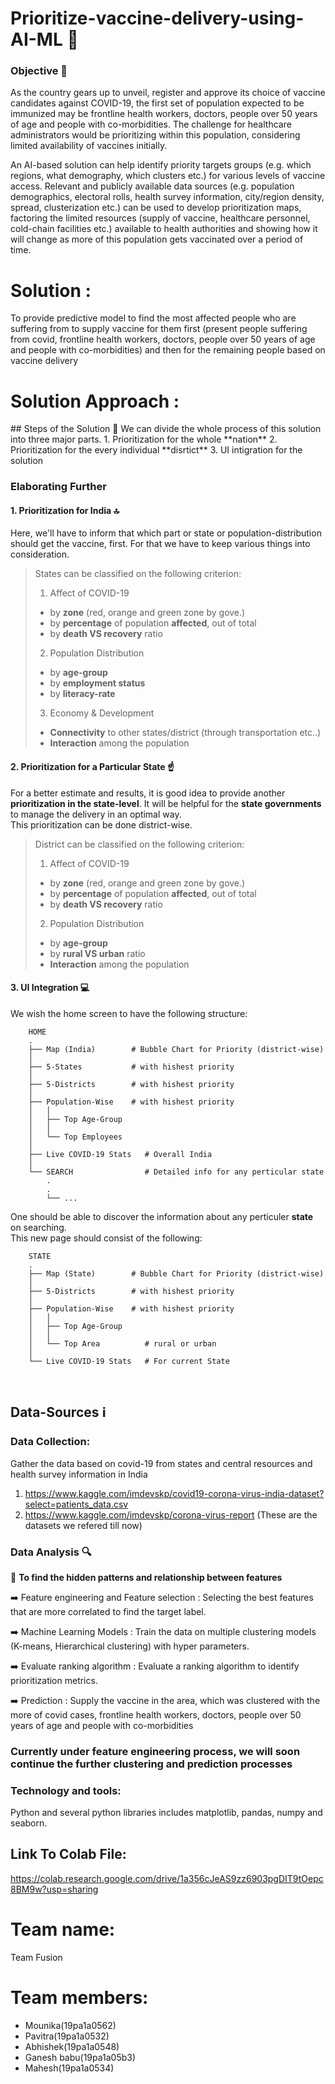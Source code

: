 # Prioritize-vaccine-delivery-using-AI-ML 🚚

### Objective :dart:
As the country gears up to unveil, register and approve its choice of vaccine candidates against COVID-19, the first set of population expected to be immunized may be frontline health workers, doctors, people over 50 years of age and people with co-morbidities. The challenge for healthcare administrators would be  prioritizing within this population, considering limited availability of vaccines initially.

An AI-based solution can help identify priority targets groups (e.g. which regions, what demography, which clusters etc.) for various levels of vaccine access. Relevant and publicly available data sources (e.g. population demographics, electoral rolls, health survey information, city/region density, spread, clusterization etc.) can be used to develop prioritization maps, factoring the limited resources (supply of vaccine, healthcare personnel, cold-chain facilities etc.) available to health authorities and showing how it will change as more of this population gets vaccinated over a period of time.

# Solution :

To provide predictive model to find the most affected people who are suffering from to supply vaccine for them first (present people suffering from covid, frontline health workers, doctors, people over 50 years of age and people with co-morbidities) and then for the remaining people based on vaccine delivery


<h1> Solution Approach :</h1>
## Steps of the Solution 🐾  
We can divide the whole process of this solution into three major parts.  
1. Prioritization for the whole **nation**  
2. Prioritization for the every individual **disrtict**  
3. UI intigration for the solution  

### Elaborating Further  

#### **1. Prioritization for India** 🔝  
Here, we'll have to inform that which part or state or population-distribution should get the vaccine, first. For that we have to keep various things into consideration.  
> States can be classified on the following criterion:  
> 1. Affect of COVID-19  
>   * by **zone** (red, orange and green zone by gove.)  
>   * by **percentage** of population **affected**, out of total  
>   * by **death VS recovery** ratio  
> 2. Population Distribution
>   * by **age-group**  
>   * by **employment status**  
>   * by **literacy-rate**  
> 3. Economy & Development
>   * **Connectivity** to other states/district (through transportation etc..)  
>   * **Interaction** among the population  

#### **2. Prioritization for a Particular State** ☝️  
For a better estimate and results, it is good idea to provide another **prioritization in the state-level**. It will be helpful for the **state governments** to manage the delivery in an optimal way.  
This prioritization can be done district-wise.  
> District can be classified on the following criterion:  
> 1. Affect of COVID-19  
>   * by **zone** (red, orange and green zone by gove.)  
>   * by **percentage** of population **affected**, out of total  
>   * by **death VS recovery** ratio  
> 2. Population Distribution
>   * by **age-group**  
>   * by **rural VS urban** ratio  
>   * **Interaction** among the population  

#### **3. UI Integration** 💻  
We wish the home screen to have the following structure:  

```
    HOME
    .
    ├── Map (India)        # Bubble Chart for Priority (district-wise)
    │
    ├── 5-States           # with hishest priority 
    │
    ├── 5-Districts        # with hishest priority 
    │
    ├── Population-Wise    # with hishest priority 
    │   │
    │   ├── Top Age-Group 
    │   │
    │   └── Top Employees
    │
    ├── Live COVID-19 Stats   # Overall India 
    │
    └── SEARCH                # Detailed info for any perticular state
        .
        .
        └── ...         
```

One should be able to discover the information about any perticuler **state** on searching.  
This new page should consist of the following:  

```
    STATE
    .
    ├── Map (State)        # Bubble Chart for Priority (district-wise)
    │
    ├── 5-Districts        # with hishest priority 
    │
    ├── Population-Wise    # with hishest priority 
    │   │
    │   ├── Top Age-Group 
    │   │
    │   └── Top Area          # rural or urban
    │
    └── Live COVID-19 Stats   # For current State 
```

<br />  

## Data-Sources ℹ️  

### Data Collection: 

Gather the data based on covid-19 from states and central resources and health survey information in India

  1. https://www.kaggle.com/imdevskp/covid19-corona-virus-india-dataset?select=patients_data.csv
  2. https://www.kaggle.com/imdevskp/corona-virus-report
  (These are the datasets we refered till now)

### Data Analysis 🔍

:diamond_shape_with_a_dot_inside: **To find the hidden patterns and relationship between features**

:arrow_right: Feature engineering and Feature selection :
Selecting the best features that are more correlated to find the target label.

:arrow_right: Machine Learning Models :
Train the data on multiple clustering models (K-means, Hierarchical clustering) with hyper parameters. 

:arrow_right: Evaluate ranking algorithm :
Evaluate a ranking algorithm to identify prioritization metrics.

:arrow_right: Prediction :
Supply the vaccine in the area, which was clustered with the more of covid cases, frontline health workers, doctors, people over 50 years of age and people with co-morbidities

### **Currently under feature engineering process, we will soon continue the further clustering and prediction processes**

### Technology and tools:

Python and several python libraries includes matplotlib, pandas, numpy and seaborn.

## Link To Colab File:
https://colab.research.google.com/drive/1a356cJeAS9zz6903pgDIT9tOepc8BM9w?usp=sharing

# Team name:  
Team Fusion

<h1>Team members:</h1>

<ul>
  <li>Mounika(19pa1a0562)</li>
  <li>Pavitra(19pa1a0532)</li>
  <li>Abhishek(19pa1a0548)</li>
  <li>Ganesh babu(19pa1a05b3)</li>
  <li>Mahesh(19pa1a0534)</li>
</ul>




